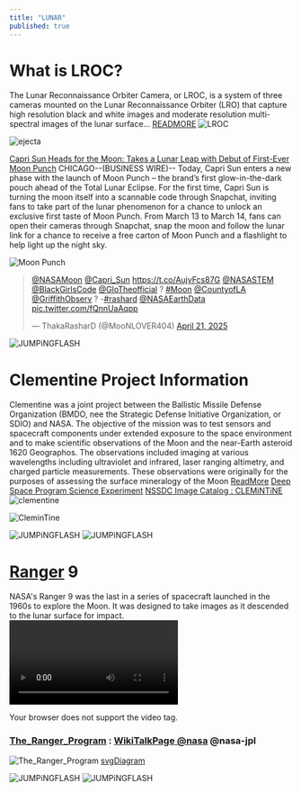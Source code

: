 ```yaml
---
title: "LUNAR"
published: true
---
```


# What is LROC?
The Lunar Reconnaissance Orbiter Camera, or LROC, is a system of three cameras mounted on the Lunar Reconnaissance Orbiter (LRO) that capture high resolution black and white images and moderate resolution multi-spectral images of the lunar surface... [READMORE](https://www.lroc.asu.edu/about)
![LROC](https://www.lroc.asu.edu/ckeditor_assets/pictures/1343/content_fip_point_persp.png)

![ejecta](https://www.lroc.asu.edu/ckeditor_assets/pictures/1223/content_M1386451451_LRmos.warp.str01.1100p_FI.png)

[Capri Sun Heads for the Moon: Takes a Lunar Leap with Debut of First-Ever Moon Punch](https://news.kraftheinzcompany.com/press-releases-details/2025/Capri-Sun-Heads-for-the-Moon-Takes-a-Lunar-Leap-with-Debut-of-First-Ever-Moon-Punch/default.aspx) CHICAGO--(BUSINESS WIRE)-- Today, Capri Sun enters a new phase with the launch of Moon Punch – the brand’s first glow-in-the-dark pouch ahead of the Total Lunar Eclipse. For the first time, Capri Sun is turning the moon itself into a scannable code through Snapchat, inviting fans to take part of the lunar phenomenon for a chance to unlock an exclusive first taste of Moon Punch. From March 13 to March 14, fans can open their cameras through Snapchat, snap the moon and follow the lunar link for a chance to receive a free carton of Moon Punch and a flashlight to help light up the night sky. 

![Moon Punch](https://mms.businesswire.com/media/20250311839993/en/2405419/4/Capri_Sun_Moon_Punch_Key_Visual.jpg)

<blockquote class="twitter-tweet"><p lang="und" dir="ltr"><a href="https://twitter.com/NASAMoon?ref_src=twsrc%5Etfw">@NASAMoon</a> <a href="https://twitter.com/Capri_Sun?ref_src=twsrc%5Etfw">@Capri_Sun</a> <a href="https://t.co/AujvFcs87G">https://t.co/AujvFcs87G</a> <a href="https://twitter.com/NASASTEM?ref_src=twsrc%5Etfw">@NASASTEM</a> <a href="https://twitter.com/BlackGirlsCode?ref_src=twsrc%5Etfw">@BlackGirlsCode</a> <a href="https://twitter.com/GloTheofficial?ref_src=twsrc%5Etfw">@GloTheofficial</a> ? <a href="https://twitter.com/hashtag/Moon?src=hash&amp;ref_src=twsrc%5Etfw">#Moon</a> <a href="https://twitter.com/CountyofLA?ref_src=twsrc%5Etfw">@CountyofLA</a> <a href="https://twitter.com/GriffithObserv?ref_src=twsrc%5Etfw">@GriffithObserv</a> ? -<a href="https://twitter.com/hashtag/rashard?src=hash&amp;ref_src=twsrc%5Etfw">#rashard</a> <a href="https://twitter.com/NASAEarthData?ref_src=twsrc%5Etfw">@NASAEarthData</a> <a href="https://t.co/fQnnUaAqpp">pic.twitter.com/fQnnUaAqpp</a></p>&mdash; ThakaRasharD (@MooNLOVER404) <a href="https://twitter.com/MooNLOVER404/status/1914374232878014558?ref_src=twsrc%5Etfw">April 21, 2025</a></blockquote> <script async src="https://platform.twitter.com/widgets.js" charset="utf-8"></script>

<picture>
  <source srcset="https://ia601509.us.archive.org/20/items/noaa_fundingwide/noaa_funding.jpg" media="(orientation: portrait)" />
  <source srcset="https://pbs.twimg.com/media/GpE5G1IagAA1chZ?format=png&name=medium" media="(orientation: landscape)" />
  <img src="https://archive.org/download/noaa_fundingwide/noaa_fundingwide.jpg" alt="JUMPiNGFLASH" />
</picture>


# Clementine Project Information
Clementine was a joint project between the Ballistic Missile Defense Organization (BMDO, nee the Strategic Defense Initiative Organization, or SDIO) and NASA. The objective of the mission was to test sensors and spacecraft components under extended exposure to the space environment and to make scientific observations of the Moon and the near-Earth asteroid 1620 Geographos. The observations included imaging at various wavelengths including ultraviolet and infrared, laser ranging altimetry, and charged particle measurements. These observations were originally for the purposes of assessing the surface mineralogy of the Moon [ReadMore](https://nssdc.gsfc.nasa.gov/planetary/clementine.html) [Deep Space Program Science Experiment](https://nssdc.gsfc.nasa.gov/nmc/spacecraft/display.action?id=1994-004A) [NSSDC Image Catalog : CLEMiNTiNE](https://nssdc.gsfc.nasa.gov/imgcat/html/mission_page/EM_Clementine_page1.html)
 ![clementine](https://nssdc.gsfc.nasa.gov/planetary/image/clementine_sc.gif)

![CleminTine](https://planetarydata.jpl.nasa.gov/img/data/clem1-l-h-5-dim-mosaic-v1.0/cl_6001/clemlogo.gif)


<div class="tupperware" >
<picture>
  <source srcset="https://assets.science.nasa.gov/dynamicimage/assets/science/psd/solar/2023/06/as12-48-7134_1280.jpg?w=1280&h=1280&fit=clip&crop=faces%2Cfocalpoint" media="(orientation: portrait)" />
  <source srcset="https://assets.science.nasa.gov/dynamicimage/assets/science/psd/solar/2023/06/as12-48-7134_1280.jpg?w=1280&h=1280&fit=clip&crop=faces%2Cfocalpoint" media="(orientation: landscape)" />
  <img src="https://assets.science.nasa.gov/dynamicimage/assets/science/psd/solar/2023/06/as12-48-7134_1280.jpg?w=1280&h=1280&fit=clip&crop=faces%2Cfocalpoint" alt="JUMPiNGFLASH" />
</picture>



<picture>
  <source srcset="https://www.lroc.asu.edu/ckeditor_assets/pictures/1241/content_AS17-134-20382_thumb.jpg" media="(orientation: portrait)" />
  <source srcset="https://www.lroc.asu.edu/ckeditor_assets/pictures/1241/content_AS17-134-20382_thumb.jpg" media="(orientation: landscape)" />
  <img src="https://www.lroc.asu.edu/ckeditor_assets/pictures/1241/content_AS17-134-20382_thumb.jpg" alt="JUMPiNGFLASH" />
</picture>

<div>


# [Ranger](https://www.jpl.nasa.gov/missions/ranger-1/) 9 
 NASA's Ranger 9 was the last in a series of spacecraft launched in the 1960s to explore the Moon. It was designed to take images as it descended to the lunar surface for impact.
<video  controls >
  <source src="https://d2pn8kiwq2w21t.cloudfront.net/media/videosrangerVideo-Ranger-9-impact-020423.webm" type="video/mp4" />
  
  Your browser does not support the video tag.
</video>

### [The_Ranger_Program](https://science.nasa.gov/mission/lunar-rangers-and-surveyors/) : [WikiTalkPage @nasa](https://en.wikipedia.org/wiki/Talk:Ranger_program) @nasa-jpl 
![The_Ranger_Program](https://assets.science.nasa.gov/dynamicimage/assets/science/psd/solar/2023/09/a/as12-48-7134.jpg?w=6515&h=6515&fit=clip&crop=faces%2Cfocalpoint) [svgDiagram](https://upload.wikimedia.org/wikipedia/commons/5/50/Ranger_6789.svg)

<div class="tupperware" >
<picture>
  <img src="https://assets.science.nasa.gov/dynamicimage/assets/science/psd/solar/2023/06/as12-48-7134_1280.jpg?w=1280&h=1280&fit=clip&crop=faces%2Cfocalpoint" alt="JUMPiNGFLASH" />
</picture>

<picture>
  <img src="https://www.lroc.asu.edu/ckeditor_assets/pictures/1241/content_AS17-134-20382_thumb.jpg" alt="JUMPiNGFLASH" />
</picture>

<div>

